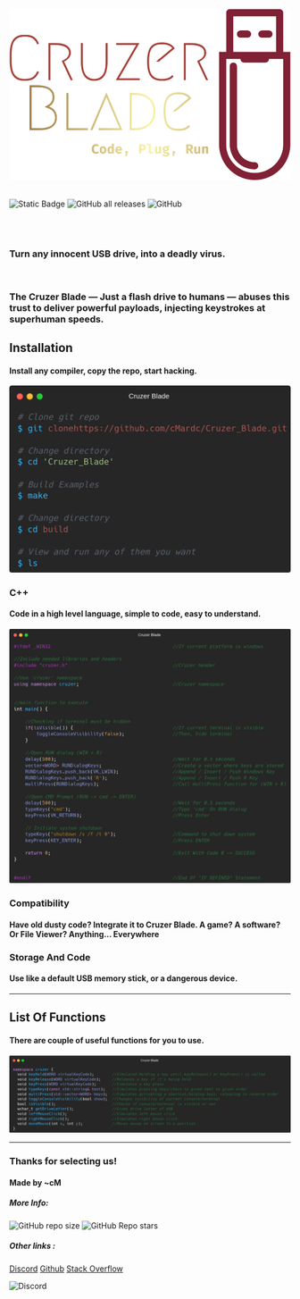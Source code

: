 <img src='assets/logo.png' alt='Logo'>


<br>
<br>

![Static Badge](https://img.shields.io/badge/Language-C++(WIN32)-blue) 
![GitHub all releases](https://img.shields.io/github/downloads/cMardc/Cruzer_Blade/total)
![GitHub](https://img.shields.io/github/license/cMardc/Cruzer_Blade)

<br>
<br>
<h3>Turn any innocent USB drive, into a deadly virus.</h3>

<br>

<h3>
The Cruzer Blade — Just a  flash drive to humans — abuses this trust to deliver powerful payloads, injecting keystrokes at superhuman speeds.
</h3>

<h2>Installation</h2>
<h4>Install any compiler, copy the repo, start hacking.</h4>
<img src='assets/installation.png' alt='Installation'>

<br>
<h3>C++</h3>
<h4>Code in a high level language, simple to code, easy to understand.</h4>
<img src='assets/shut_down_example.png' alt='Example'>

<h3>Compatibility</h3>
<h4>Have old dusty code? Integrate it to Cruzer Blade. A game? A software? Or File Viewer? Anything... Everywhere</h4>


<h3>Storage And Code</h3>
<h4>Use like a default USB memory stick, or a dangerous device.</h4>


<hr>

<h2>List Of Functions</h2>
<h4>There are couple of useful functions for you to use.</h4>
<img src='assets/functions.png' alt='Functions'>

<hr>
<h3>Thanks for selecting us!</h3>
<h4>Made by ~cM</h4>
<h5>More Info: </h5>

![GitHub repo size](https://img.shields.io/github/repo-size/cMardc/Cruzer_Blade)
![GitHub Repo stars](https://img.shields.io/github/stars/cMardc/Cruzer_Blade)



<h5>Other links : </h5>
<a href="https://discord.gg/5W4XtHkc6g">Discord</a>
<a href="https://github.com/cMardc">Github</a>
<a href="https://stackoverflow.com/users/21458468/merd-ceferzade">Stack Overflow</a>


![Discord](https://img.shields.io/discord/1051030547402588170)